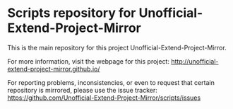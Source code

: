 Scripts repository for Unofficial-Extend-Project-Mirror
=======================================================

This is the main repository for this project Unofficial-Extend-Project-Mirror.

For more information, visit the webpage for this project: http://unofficial-extend-project-mirror.github.io/

For reporting problems, inconsistencies, or even to request that certain repository is mirrored, please use the issue tracker: https://github.com/Unofficial-Extend-Project-Mirror/scripts/issues
